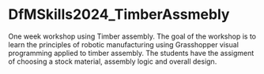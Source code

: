 # DfMSkills2024_TimberAssmebly

One week workshop using Timber assembly. The goal of the workshop is to learn the principles of robotic manufacturing using Grasshopper visual programming applied to timber assembly. The students have the assigment of choosing a stock material, assembly logic and overall design.
